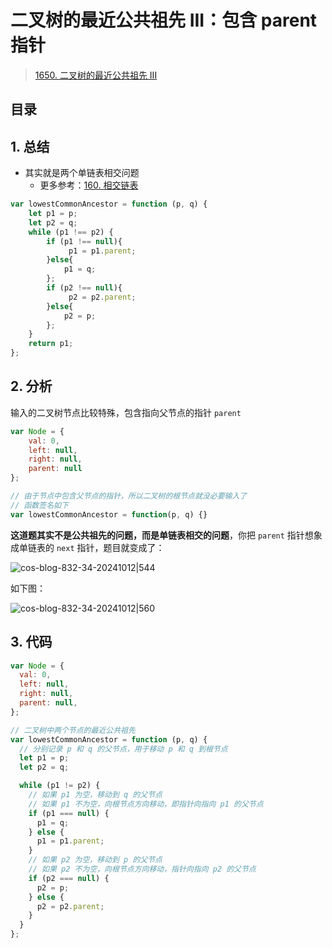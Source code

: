 
# 二叉树的最近公共祖先 III：包含 parent 指针


>  [1650. 二叉树的最近公共祖先 III](https://leetcode.cn/problems/lowest-common-ancestor-of-a-binary-tree-iii/)


## 目录
<!-- toc -->
 ## 1. 总结 

- 其实就是两个单链表相交问题
	- 更多参考：[160. 相交链表](/post/5rS188EB.html)

```javascript
var lowestCommonAncestor = function (p, q) {
    let p1 = p;
    let p2 = q;
    while (p1 !== p2) {
        if (p1 !== null){
             p1 = p1.parent;
        }else{
            p1 = q;
        };
        if (p2 !== null){
             p2 = p2.parent;
        }else{
            p2 = p;
        };
    }
    return p1;
};
```

## 2. 分析

输入的二叉树节点比较特殊，包含指向父节点的指针 `parent`

```javascript
var Node = {
    val: 0,
    left: null,
    right: null,
    parent: null
};

// 由于节点中包含父节点的指针，所以二叉树的根节点就没必要输入了
// 函数签名如下
var lowestCommonAncestor = function(p, q) {}

```

**这道题其实不是公共祖先的问题，而是单链表相交的问题**，你把 `parent` 指针想象成单链表的 `next` 指针，题目就变成了：

![cos-blog-832-34-20241012|544](https://blog-1310531898.cos.ap-beijing.myqcloud.com/832-34-20241012/Pasted%20image%2020240907103749.png)

如下图：

![cos-blog-832-34-20241012|560](https://blog-1310531898.cos.ap-beijing.myqcloud.com/832-34-20241012/Pasted%20image%2020240907104537.png)

## 3. 代码

```javascript
var Node = {
  val: 0,
  left: null,
  right: null,
  parent: null,
};

// 二叉树中两个节点的最近公共祖先
var lowestCommonAncestor = function (p, q) {
  // 分别记录 p 和 q 的父节点，用于移动 p 和 q 到根节点
  let p1 = p;
  let p2 = q;

  while (p1 != p2) {
    // 如果 p1 为空，移动到 q 的父节点
    // 如果 p1 不为空，向根节点方向移动，即指针向指向 p1 的父节点
    if (p1 === null) {
      p1 = q;
    } else {
      p1 = p1.parent;
    }
    // 如果 p2 为空，移动到 p 的父节点
    // 如果 p2 不为空，向根节点方向移动，指针向指向 p2 的父节点
    if (p2 === null) {
      p2 = p;
    } else {
      p2 = p2.parent;
    }
  }
};
```

